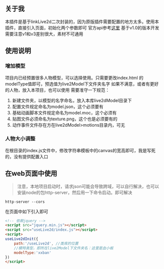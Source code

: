 ## 关于我
本插件是基于linkLive2d二次封装的，因为原版插件需要配置的地方太多。使用本插件，直接引入页面，初始化两个参数即可
官方api参考[这里](http://live2d.pavostudio.com/doc/zh-cn/live2d/model-config-sdk3/)
基于v1.0的版本开发
需要注意v1和v3差别很大，素材不可通用

## 使用说明


### 增加模型
项目内已经预置很多人物模型，可以选择使用。只需要更改index.html 的modelType值即可，预选值为live2Model下文件夹名字
如果不满意，或者有更好的人物，放入本项目，也可以使用
需要准守一下规范：
1. 新建文件夹，以模型的名字命名，放入本库live2dModel目录下
2. 配置文件规定命名为model.json，这个必须要有
3. 基础动画脚本文件规定命名为model.moc，这个必须有
4. 贴图文件必须命名为texture.png，这个也是必须要有的
5. 动作事件文件存在方在live2dModel>motions目录内，可无

### 人物大小调整
在根目录的index.js文件中，修改字符串模板中的canvas的宽高即可，我是写死的，没有提供配置入口

## 在web页面中使用
> 注意，本地项目启动时，请求json可能会导致跨域，可以自行解决，也可以安装node的包http-server，然后用一下命令启动。即可解决
```shell
http-server --cors
```

在页面中如下引入即可
```html
<!-- 依赖jquery -->
<script src="jquery.min.js"></script>
<script src="useLive2d/index.js"></script>
<script>
useLive2dInit({
    path:'/useLive2d', //类库的位置
    //模特类型，即所在live2Model下文件夹名：这里是血小板
    modelType:'xxban'
})
</script>
```